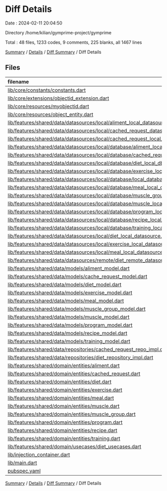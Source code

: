 # Diff Details

Date : 2024-02-11 20:04:50

Directory /home/kilian/gymprime-project/gymprime

Total : 48 files,  1233 codes, 9 comments, 225 blanks, all 1467 lines

[Summary](results.md) / [Details](details.md) / [Diff Summary](diff.md) / Diff Details

## Files
| filename | language | code | comment | blank | total |
| :--- | :--- | ---: | ---: | ---: | ---: |
| [lib/core/constants/constants.dart](/lib/core/constants/constants.dart) | Dart | 2 | 1 | 1 | 4 |
| [lib/core/extensions/objectid_extension.dart](/lib/core/extensions/objectid_extension.dart) | Dart | 6 | 0 | 2 | 8 |
| [lib/core/resources/myobjectid.dart](/lib/core/resources/myobjectid.dart) | Dart | -6 | 0 | -2 | -8 |
| [lib/core/resources/object_entity.dart](/lib/core/resources/object_entity.dart) | Dart | -1 | 0 | -1 | -2 |
| [lib/features/shared/data/datasources/local/aliment_local_datasource.dart](/lib/features/shared/data/datasources/local/aliment_local_datasource.dart) | Dart | 42 | 0 | 11 | 53 |
| [lib/features/shared/data/datasources/local/cached_request_datasource.dart](/lib/features/shared/data/datasources/local/cached_request_datasource.dart) | Dart | -8 | 0 | -2 | -10 |
| [lib/features/shared/data/datasources/local/cached_request_local_datasource.dart](/lib/features/shared/data/datasources/local/cached_request_local_datasource.dart) | Dart | 32 | 0 | 9 | 41 |
| [lib/features/shared/data/datasources/local/database/aliment_local_db.dart](/lib/features/shared/data/datasources/local/database/aliment_local_db.dart) | Dart | 83 | 0 | 15 | 98 |
| [lib/features/shared/data/datasources/local/database/cached_request_local_db.dart](/lib/features/shared/data/datasources/local/database/cached_request_local_db.dart) | Dart | 77 | 0 | 15 | 92 |
| [lib/features/shared/data/datasources/local/database/diet_local_db.dart](/lib/features/shared/data/datasources/local/database/diet_local_db.dart) | Dart | 73 | 0 | 15 | 88 |
| [lib/features/shared/data/datasources/local/database/exercise_local_db.dart](/lib/features/shared/data/datasources/local/database/exercise_local_db.dart) | Dart | 76 | 0 | 15 | 91 |
| [lib/features/shared/data/datasources/local/database/local_database.dart](/lib/features/shared/data/datasources/local/database/local_database.dart) | Dart | 83 | 0 | 10 | 93 |
| [lib/features/shared/data/datasources/local/database/meal_local_db.dart](/lib/features/shared/data/datasources/local/database/meal_local_db.dart) | Dart | 74 | 0 | 15 | 89 |
| [lib/features/shared/data/datasources/local/database/muscle_group_local_db.dart](/lib/features/shared/data/datasources/local/database/muscle_group_local_db.dart) | Dart | 75 | 0 | 15 | 90 |
| [lib/features/shared/data/datasources/local/database/muscle_local_db.dart](/lib/features/shared/data/datasources/local/database/muscle_local_db.dart) | Dart | 76 | 0 | 15 | 91 |
| [lib/features/shared/data/datasources/local/database/program_local_db.dart](/lib/features/shared/data/datasources/local/database/program_local_db.dart) | Dart | 77 | 0 | 15 | 92 |
| [lib/features/shared/data/datasources/local/database/recipe_local_db.dart](/lib/features/shared/data/datasources/local/database/recipe_local_db.dart) | Dart | 75 | 0 | 15 | 90 |
| [lib/features/shared/data/datasources/local/database/training_local_db.dart](/lib/features/shared/data/datasources/local/database/training_local_db.dart) | Dart | 75 | 0 | 15 | 90 |
| [lib/features/shared/data/datasources/local/diet_local_datasource.dart](/lib/features/shared/data/datasources/local/diet_local_datasource.dart) | Dart | 27 | 0 | 6 | 33 |
| [lib/features/shared/data/datasources/local/exercise_local_datasource.dart](/lib/features/shared/data/datasources/local/exercise_local_datasource.dart) | Dart | 36 | 0 | 8 | 44 |
| [lib/features/shared/data/datasources/local/meal_local_datasource.dart](/lib/features/shared/data/datasources/local/meal_local_datasource.dart) | Dart | 36 | 0 | 8 | 44 |
| [lib/features/shared/data/datasources/remote/diet_remote_datasource.dart](/lib/features/shared/data/datasources/remote/diet_remote_datasource.dart) | Dart | 22 | 5 | 5 | 32 |
| [lib/features/shared/data/models/aliment_model.dart](/lib/features/shared/data/models/aliment_model.dart) | Dart | 15 | 0 | 1 | 16 |
| [lib/features/shared/data/models/cache_request_model.dart](/lib/features/shared/data/models/cache_request_model.dart) | Dart | 2 | 0 | 0 | 2 |
| [lib/features/shared/data/models/diet_model.dart](/lib/features/shared/data/models/diet_model.dart) | Dart | 6 | 0 | 1 | 7 |
| [lib/features/shared/data/models/exercise_model.dart](/lib/features/shared/data/models/exercise_model.dart) | Dart | 8 | 0 | 1 | 9 |
| [lib/features/shared/data/models/meal_model.dart](/lib/features/shared/data/models/meal_model.dart) | Dart | 7 | 0 | 1 | 8 |
| [lib/features/shared/data/models/muscle_group_model.dart](/lib/features/shared/data/models/muscle_group_model.dart) | Dart | 6 | 0 | 1 | 7 |
| [lib/features/shared/data/models/muscle_model.dart](/lib/features/shared/data/models/muscle_model.dart) | Dart | 9 | 0 | 1 | 10 |
| [lib/features/shared/data/models/program_model.dart](/lib/features/shared/data/models/program_model.dart) | Dart | 10 | 0 | 1 | 11 |
| [lib/features/shared/data/models/recipe_model.dart](/lib/features/shared/data/models/recipe_model.dart) | Dart | 6 | 0 | 1 | 7 |
| [lib/features/shared/data/models/training_model.dart](/lib/features/shared/data/models/training_model.dart) | Dart | 6 | 0 | 1 | 7 |
| [lib/features/shared/data/repositories/cached_request_repo_impl.dart](/lib/features/shared/data/repositories/cached_request_repo_impl.dart) | Dart | -2 | 0 | 0 | -2 |
| [lib/features/shared/data/repositories/diet_repository_impl.dart](/lib/features/shared/data/repositories/diet_repository_impl.dart) | Dart | 1 | 0 | 0 | 1 |
| [lib/features/shared/domain/entities/aliment.dart](/lib/features/shared/domain/entities/aliment.dart) | Dart | 20 | 0 | 0 | 20 |
| [lib/features/shared/domain/entities/cached_request.dart](/lib/features/shared/domain/entities/cached_request.dart) | Dart | 6 | 0 | 0 | 6 |
| [lib/features/shared/domain/entities/diet.dart](/lib/features/shared/domain/entities/diet.dart) | Dart | 11 | 0 | 1 | 12 |
| [lib/features/shared/domain/entities/exercise.dart](/lib/features/shared/domain/entities/exercise.dart) | Dart | 13 | 0 | 0 | 13 |
| [lib/features/shared/domain/entities/meal.dart](/lib/features/shared/domain/entities/meal.dart) | Dart | 13 | 0 | 2 | 15 |
| [lib/features/shared/domain/entities/muscle.dart](/lib/features/shared/domain/entities/muscle.dart) | Dart | 13 | 0 | 0 | 13 |
| [lib/features/shared/domain/entities/muscle_group.dart](/lib/features/shared/domain/entities/muscle_group.dart) | Dart | 11 | 0 | 0 | 11 |
| [lib/features/shared/domain/entities/program.dart](/lib/features/shared/domain/entities/program.dart) | Dart | 8 | 0 | 1 | 9 |
| [lib/features/shared/domain/entities/recipe.dart](/lib/features/shared/domain/entities/recipe.dart) | Dart | 11 | 0 | 1 | 12 |
| [lib/features/shared/domain/entities/training.dart](/lib/features/shared/domain/entities/training.dart) | Dart | 11 | 0 | 1 | 12 |
| [lib/features/shared/domain/usecases/diet_usecases.dart](/lib/features/shared/domain/usecases/diet_usecases.dart) | Dart | -1 | 0 | 0 | -1 |
| [lib/injection_container.dart](/lib/injection_container.dart) | Dart | 8 | 3 | 5 | 16 |
| [lib/main.dart](/lib/main.dart) | Dart | 1 | 0 | 0 | 1 |
| [pubspec.yaml](/pubspec.yaml) | YAML | 2 | 0 | 0 | 2 |

[Summary](results.md) / [Details](details.md) / [Diff Summary](diff.md) / Diff Details